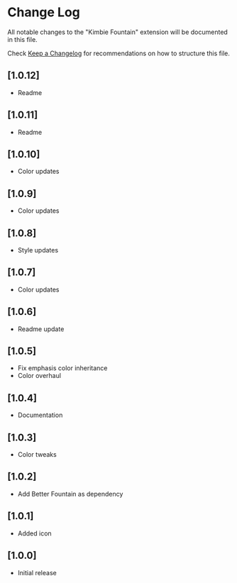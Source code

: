 # Change Log

All notable changes to the "Kimbie Fountain" extension will be documented in this file.

Check [Keep a Changelog](http://keepachangelog.com/) for recommendations on how to structure this file.

## [1.0.12]

- Readme

## [1.0.11]

- Readme

## [1.0.10]

- Color updates

## [1.0.9]

- Color updates

## [1.0.8]

- Style updates

## [1.0.7]

- Color updates

## [1.0.6]

- Readme update

## [1.0.5]

- Fix emphasis color inheritance
- Color overhaul

## [1.0.4]

- Documentation

## [1.0.3]

- Color tweaks

## [1.0.2]

- Add Better Fountain as dependency

## [1.0.1]

- Added icon


## [1.0.0]

- Initial release
